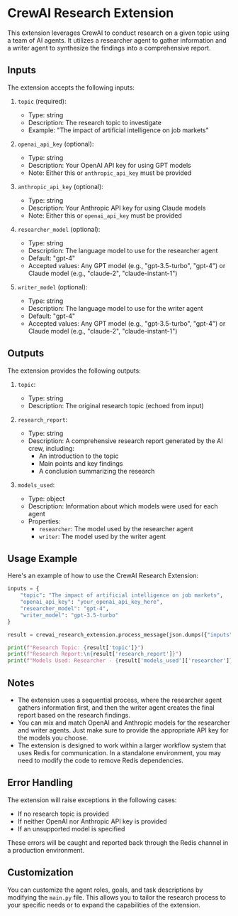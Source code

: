 # CrewAI Research Extension

This extension leverages CrewAI to conduct research on a given topic using a team of AI agents. It utilizes a researcher agent to gather information and a writer agent to synthesize the findings into a comprehensive report.

## Inputs

The extension accepts the following inputs:

1. `topic` (required): 
   - Type: string
   - Description: The research topic to investigate
   - Example: "The impact of artificial intelligence on job markets"

2. `openai_api_key` (optional):
   - Type: string
   - Description: Your OpenAI API key for using GPT models
   - Note: Either this or `anthropic_api_key` must be provided

3. `anthropic_api_key` (optional):
   - Type: string
   - Description: Your Anthropic API key for using Claude models
   - Note: Either this or `openai_api_key` must be provided

4. `researcher_model` (optional):
   - Type: string
   - Description: The language model to use for the researcher agent
   - Default: "gpt-4"
   - Accepted values: Any GPT model (e.g., "gpt-3.5-turbo", "gpt-4") or Claude model (e.g., "claude-2", "claude-instant-1")

5. `writer_model` (optional):
   - Type: string
   - Description: The language model to use for the writer agent
   - Default: "gpt-4"
   - Accepted values: Any GPT model (e.g., "gpt-3.5-turbo", "gpt-4") or Claude model (e.g., "claude-2", "claude-instant-1")

## Outputs

The extension provides the following outputs:

1. `topic`:
   - Type: string
   - Description: The original research topic (echoed from input)

2. `research_report`:
   - Type: string
   - Description: A comprehensive research report generated by the AI crew, including:
     - An introduction to the topic
     - Main points and key findings
     - A conclusion summarizing the research

3. `models_used`:
   - Type: object
   - Description: Information about which models were used for each agent
   - Properties:
     - `researcher`: The model used by the researcher agent
     - `writer`: The model used by the writer agent

## Usage Example

Here's an example of how to use the CrewAI Research Extension:

```python
inputs = {
    "topic": "The impact of artificial intelligence on job markets",
    "openai_api_key": "your_openai_api_key_here",
    "researcher_model": "gpt-4",
    "writer_model": "gpt-3.5-turbo"
}

result = crewai_research_extension.process_message(json.dumps({"inputs": inputs}))

print(f"Research Topic: {result['topic']}")
print(f"Research Report:\n{result['research_report']}")
print(f"Models Used: Researcher - {result['models_used']['researcher']}, Writer - {result['models_used']['writer']}")
```

## Notes

- The extension uses a sequential process, where the researcher agent gathers information first, and then the writer agent creates the final report based on the research findings.
- You can mix and match OpenAI and Anthropic models for the researcher and writer agents. Just make sure to provide the appropriate API key for the models you choose.
- The extension is designed to work within a larger workflow system that uses Redis for communication. In a standalone environment, you may need to modify the code to remove Redis dependencies.

## Error Handling

The extension will raise exceptions in the following cases:
- If no research topic is provided
- If neither OpenAI nor Anthropic API key is provided
- If an unsupported model is specified

These errors will be caught and reported back through the Redis channel in a production environment.

## Customization

You can customize the agent roles, goals, and task descriptions by modifying the `main.py` file. This allows you to tailor the research process to your specific needs or to expand the capabilities of the extension.